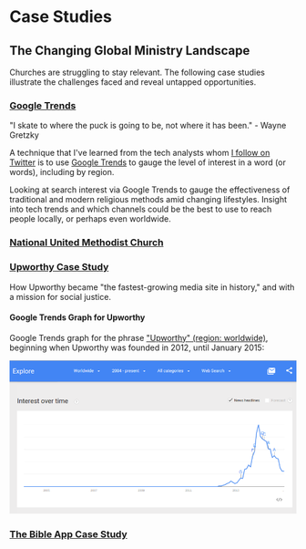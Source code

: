 # Case Studies

## The Changing Global Ministry Landscape 

Churches are struggling to stay relevant. The following case studies illustrate the challenges faced and reveal untapped opportunities. 

### [Google Trends](google_trends.md) 

"I skate to where the puck is going to be, not where it has been." - Wayne Gretzky

A technique that I've learned from the tech analysts whom [I follow on Twitter](https://twitter.com/katimichel/following) is to use [Google Trends](http://www.google.com/trends) to gauge the level of interest in a word (or words), including by region. 

Looking at search interest via Google Trends to gauge the effectiveness of traditional and modern religious methods amid changing lifestyles. Insight into tech trends and which channels could be the best to use to reach people locally, or perhaps even worldwide. 

### [National United Methodist Church](national_united_methodist_church.md)

### [Upworthy Case Study](upworthy_case_study.md)

How Upworthy became "the fastest-growing media site in history," and with a mission for social justice.

#### Google Trends Graph for Upworthy
Google Trends graph for the phrase ["Upworthy" (region: worldwide)](http://www.google.com/trends/explore#q=upworthy), beginning when Upworthy was founded in 2012, until January 2015: 

![](google-maps-and-trends/google-trends-upworthy-worldwide.png)

### [The Bible App Case Study](the_bible_app_case_study.md)








